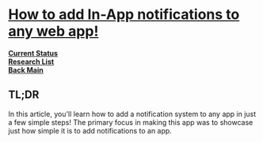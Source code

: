 # **[How to add In-App notifications to any web app!](https://dev.to/novu/how-to-add-in-app-notifications-to-any-web-app-1b4n)**

**[Current Status](../../../../development/status/weekly/current_status.md)**\
**[Research List](../../../../research/research_list.md)**\
**[Back Main](../../../../README.md)**

## TL;DR

In this article, you'll learn how to add a notification system to any app in just a few simple steps! The primary focus in making this app was to showcase just how simple it is to add notifications to an app.
